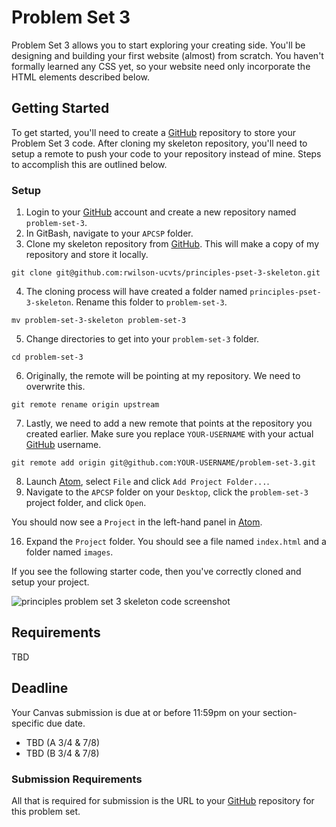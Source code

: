 # Problem Set 3

Problem Set 3 allows you to start exploring your creating side. You'll be designing and building your first website (almost) from scratch. You haven't formally learned any CSS yet, so your website need only incorporate the HTML elements described below.

## Getting Started

To get started, you'll need to create a [GitHub](https://github.com/) repository to store your Problem Set 3 code. After cloning my skeleton repository, you'll need to setup a remote to push your code to your repository instead of mine. Steps to accomplish this are outlined below.

### Setup

01. Login to your [GitHub](https://github.com/) account and create a new repository named `problem-set-3`.
02. In GitBash, navigate to your `APCSP` folder.
03. Clone my skeleton repository from [GitHub](https://github.com/). This will make a copy of my repository and store it locally.
```
git clone git@github.com:rwilson-ucvts/principles-pset-3-skeleton.git
```
04. The cloning process will have created a folder named `principles-pset-3-skeleton`. Rename this folder to `problem-set-3`.
```
mv problem-set-3-skeleton problem-set-3
```
05. Change directories to get into your `problem-set-3` folder.
```
cd problem-set-3
```
06. Originally, the remote will be pointing at my repository. We need to overwrite this.
```
git remote rename origin upstream
```
07. Lastly, we need to add a new remote that points at the repository you created earlier. Make sure you replace `YOUR-USERNAME` with your actual [GitHub](https://github.com/) username.
```
git remote add origin git@github.com:YOUR-USERNAME/problem-set-3.git
```
08. Launch [Atom](https://atom.io/), select `File` and click `Add Project Folder...`.
09. Navigate to the `APCSP` folder on your `Desktop`, click the `problem-set-3` project folder, and click `Open`.

You should now see a `Project` in the left-hand panel in [Atom](https://atom.io/).

16. Expand the `Project` folder. You should see a file named `index.html` and a folder named `images`.

If you see the following starter code, then you've correctly cloned and setup your project.

![principles problem set 3 skeleton code screenshot](https://www.ucvts.tec.nj.us/cms/lib/NJ03001805/Centricity/domain/760/apcsp-images/pset3-skeleton.png)

## Requirements

TBD

## Deadline

Your Canvas submission is due at or before 11:59pm on your section-specific due date.
* TBD (A 3/4 & 7/8)
* TBD (B 3/4 & 7/8)

### Submission Requirements

All that is required for submission is the URL to your [GitHub](https://github.com/) repository for this problem set.
